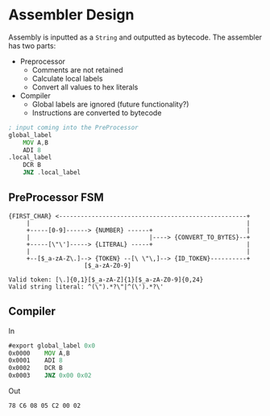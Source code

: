 # Assembler Design

Assembly is inputted as a `String` and outputted as bytecode. The assembler has
two parts:
 - Preprocessor
   - Comments are not retained
   - Calculate local labels
   - Convert all values to hex literals
 - Compiler
   - Global labels are ignored (future functionality?)
   - Instructions are converted to bytecode

```asm
; input coming into the PreProcessor
global_label
    MOV A,B
    ADI 8
.local_label
    DCR B
    JNZ .local_label
```

## PreProcessor FSM

```
{FIRST_CHAR} <----------------------------------------------------+
     |                                                            |
     +-----[0-9]------> {NUMBER} ------+                          |
     |                                 |----> {CONVERT_TO_BYTES}--+
     +-----[\"\']-----> {LITERAL} -----+                          |
     |                                                            |
     +--[$_a-zA-Z\.]--> {TOKEN} --[\ \"\,]--> {ID_TOKEN}----------+
                     [$_a-zA-Z0-9]
 
Valid token: [\.]{0,1}[$_a-zA-Z]{1}[$_a-zA-Z0-9]{0,24}
Valid string literal: ^(\").*?\"|^(\').*?\'
```

## Compiler

In

```asm
#export global_label 0x0
0x0000    MOV A,B
0x0001    ADI 8
0x0002    DCR B
0x0003    JNZ 0x00 0x02
```

Out

```
78 C6 08 05 C2 00 02
```
